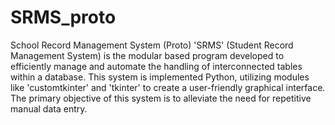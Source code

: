 # SRMS_proto
School Record Management System (Proto)
'SRMS' (Student Record Management System) is the modular based program developed to efficiently manage and automate the handling of interconnected tables within a database. This system is implemented Python, utilizing modules like 'customtkinter' and 'tkinter' to create a user-friendly graphical interface. The primary objective of this system is to alleviate the need for repetitive manual data entry. 
